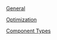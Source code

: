 
[General](/examples/General.md)

[Optimization](/examples/Optimization.md)

[Component Types](/examples/Component-Types.md)